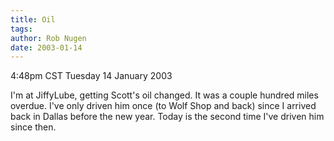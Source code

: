 ```yaml
---
title: Oil
tags: 
author: Rob Nugen
date: 2003-01-14
---
```


<p class=date>4:48pm CST Tuesday 14 January 2003</p>

<p>I'm at JiffyLube, getting Scott's oil changed.  It was a couple
hundred miles overdue.  I've only driven him once (to Wolf Shop and
back) since I arrived back in Dallas before the new year.  Today is
the second time I've driven him since then.</p>
